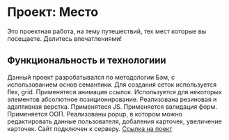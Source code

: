 # Проект: Место
Это проектная работа, на тему путешествий, тех мест которые вы посещаете. Делитесь впечатлениями!
## Функциональность и технологиии
  Данный проект разробатывался по методологии Бэм, с использованием основ семантики.
  Для создания сеток используется flex, grid.
  Применятеся анимация ссылок.
  Используется для некоторых элементов абсолютное позиционирование.
  Реализована резиновая и адаптивная верстка.
  Применятеся JS.
  Применяется валидация форм.
  Применяется ООП.
  Реализованы popup, в котором можно редактировать данные пользователя, добаления карточек, увеличение карточек.
  Сайт подключен к серверу.
  [Ссылка на поект](https://ruslanrus7.github.io/mesto/)



